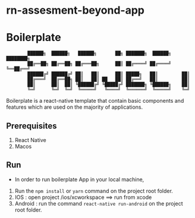 # rn-assesment-beyond-app

# Boilerplate 

```shell
        ██████╗  ██████╗   ██████╗       ██╗ ███████╗  ██████╗ ████████╗
        ██╔══██╗ ██╔══██╗ ██╔═══██╗      ██║ ██╔════╝ ██╔════╝ ╚══██╔══╝
        ██████╔╝ ██████╔╝ ██║   ██║      ██║ █████╗   ██║         ██║
        ██╔═══╝  ██╔══██╗ ██║   ██║ ██   ██║ ██╔══╝   ██║         ██║
        ██║      ██║  ██║ ╚██████╔╝ ╚█████╔╝ ███████╗ ╚██████╗    ██║
        ╚═╝      ╚═╝  ╚═╝  ╚═════╝   ╚════╝  ╚══════╝  ╚═════╝    ╚═╝
```

[//]: <> (General description.)

Boilerplate is a react-native template that contain basic components and features which are used on the majority of applications.


## Prerequisites

1. React Native
2. Macos

## Run

- In order to run boilerplate App in your local machine,
 1. Run the `npm install` or `yarn` command on the project root folder.
 2. IOS : open project /ios/xcworkspace ==> run from xcode
 3. Android : run the command `react-native run-android` on the project root folder.
